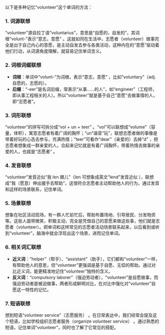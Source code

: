 以下是多种记忆“volunteer”这个单词的方法：
### 1. 词源联想
“volunteer”源自拉丁语“voluntarius”，意思是“自愿的，自发的”，其词根“volunt-”表示“意志，意愿” 。这就如同在生活中，志愿者（volunteer）做事完全是出于自己内心的意愿，是主动自发去参与各类活动，这种内在的“意愿”驱动着他们行动，从词源角度理解，就容易记住单词含义。 

### 2. 词根词缀联想
- **词根**：单词中“volunt-”为词根，表示“意志，意愿” ，比如“voluntary”（adj. 自愿的，志愿的）。 
- **后缀**：“-eer”是名词后缀，常表示“从事……的人”，如“engineer”（工程师，即从事工程相关的人）。所以“volunteer”就是基于自己“意愿”去做事情的人，即“志愿者”。 

### 3. 词形联想
“volunteer”的拼写可拆分成“vol + un + teer” 。“vol”可以联想成“volume”（容量，体积），寓意志愿者有着广阔的胸怀；“un”谐音“玩”，联想志愿者做的事像是带着好玩的心态去参与，充满热情；“teer”可看作“dear”（亲爱的）去掉“d” ，把志愿者想象成一群亲爱的人，合起来记忆就是有着广阔胸怀，带着热情去做事的亲爱的人，也就是“志愿者” 。

### 4. 发音联想
“volunteer”发音近似“我 len 踢儿”（len 可想象成英文“lend”发音近似 ），联想成“我（愿意）伸出援手去帮助”，这很符合志愿者主动帮助他人的行为，通过发音和这样的场景联系，记住单词。 

### 5. 场景联想
想象在社区活动现场，有一群人忙前忙后，帮助布置场地、引导居民、分发物资等。这些人面带微笑，积极主动，完全是凭借自己的意愿来做这些事，他们就是志愿者（volunteer）。把单词和这样常见的志愿者活动场景联系起来，以后看到或听到“volunteer”，脑海中就会浮现出这个场景，进而记住单词。 

### 6. 相关词汇联想
- **近义词**：“helper”（帮手）、“assistant”（助手），它们都和“volunteer”一样，有帮助他人的意思，但“volunteer”更强调是基于自愿、无偿的帮助。通过对比近义词，能更精准地记住“volunteer”独特的含义。 
- **反义词**：“compulsory laborer”（强迫劳动者），“volunteer”是自愿做事，而强迫劳动者是被迫做事，两者形成鲜明对比，在对比中强化对“volunteer”自愿这一特性的记忆。 

### 7. 短语联想
想到短语“volunteer service”（志愿服务） 。在日常表达中，我们经常会提及这个短语，比如学校组织志愿者服务（organize volunteer service） 。通过熟悉的短语，记住单词“volunteer”，同时也了解了它常见的搭配。 